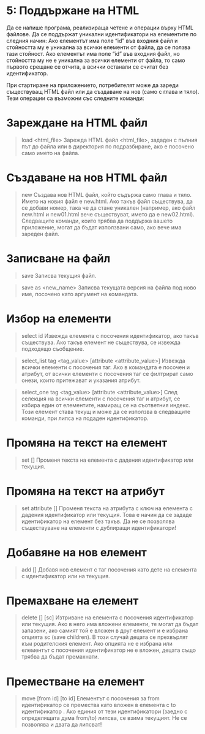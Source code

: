 # 5: Поддържане на HTML
Да се напише програма, реализираща четене и операции върху HTML файлове. 
Да се поддържат уникални идентификатори на елементите по следния начин:
Ако елементът има поле “id” във входния файл и стойността му е уникална за всички елементи от файла, да се ползва тази стойност.
Ако елементът има поле “id” във входния файл, но стойността му не е уникална за всички елементи от файла, то само първото срещане се отчита, а всички останали се считат без идентификатор.

При стартиране на приложението, потребителят може да зареди съществуващ HTML файл или да създаване на нов (само с глава и тяло). Тези операции са възможни със следните команди:
# Зареждане на HTML файл
> load <html_file>
Зарежда HTML файл <html_file>, зададен с пълния път до файла или в директория по подразбиране, ако е посочено само името на файла.
# Създаване на нов HTML файл
> new 
Създава нов HTML файл, който съдържа само глава и тяло. Името на новия файл е new.html. Ако такъв файл съществува, да се добави номер, така че да стане уникален (например, ако файл new.html и new01.html вече съществуват, името да е new02.html).
Следващите команди, които трябва да поддържа вашето приложение, могат да бъдат използвани само, ако вече има зареден файл. 
# Записване на файл
> save
Записва текущия файл.

> save as <new_name>
Записва текущата версия на файла под ново име, посочено като аргумент на командата.
# Избор на елементи
> select id <value>
Извежда елемента с посочения идентификатор, ако такъв съществува. Ако такъв елемент не съществува, се извежда подходящо съобщение.

> select_list tag <tag_value> [attribute <attribute_value>]
Извежда всички елементи с посочения таг. Ако в командата е посочен и атрибут, от всички елементи с посочения таг се филтрират само онези, които притежават и указания атрибут.

> select_one tag <tag_value> [attribute <attribute_value>] <index>
След селекция на всички елементи с посочения таг и атрибут, се избира един от елементите, намиращ се на съответния индекс. Този елемент става текущ и може да се използва в следващите команди, при липса на подаден идентификатор.
# Промяна на текст на елемент 
> set <value> [<id>]
Променя текста на елемента с дадения идентификатор или текущия.
# Промяна на текст на атрибут
> set attribute <key> <value> [<id>]
Променя текста на атрибута с ключ <key> на елемента с дадения идентификатор или текущия. Това е начин да се зададе идентификатор на елемент без такъв. Да не се позволява съществуване на елементи с дублиращи идентификатори!
# Добавяне на нов елемент 
> add <tag> [<id>]
Добавя нов елемент с таг посочения <tag> като дете на елемента с идентификатор <id> или на текущия.
# Премахване на елемент 
> delete [<id>] [sc]
Изтриване на елемента с посочения идентификатор или текущия. Ако в него има вложени елементи, те могат да бъдат запазени, ако самият той е вложен в друг елемент и е избрана опцията sc (save children). В този случай децата се прехвърлят към родителския елемент. Ако опцията не е избрана или елементът с посочения идентификатор не е вложен, децата също трябва да бъдат премахнати.
# Преместване на елемент
> move [from id] [to id]
Елементът с посочения за from идентификатор <id>  се премества като вложен в елемента с to идентификатор <id>. Ако единия от тези идентификатори (заедно с определящата дума from/to) липсва, се взима текущият. Не се позволява и двата да липсват!
